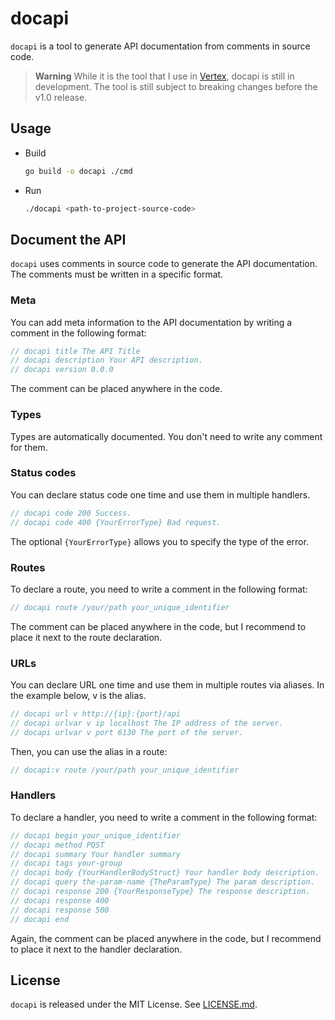 # docapi

`docapi` is a tool to generate API documentation from comments in source code.

> **Warning**
> While it is the tool that I use in [Vertex](https://vertex.quentinguidee.dev), docapi is still in development. The tool is still subject to breaking changes before the v1.0 release.

## Usage

- Build

    ```bash
    go build -o docapi ./cmd
    ```

- Run

    ```bash
    ./docapi <path-to-project-source-code>
    ```

## Document the API

`docapi` uses comments in source code to generate the API documentation. The comments must be written in a specific format.

### Meta

You can add meta information to the API documentation by writing a comment in the following format:

```go
// docapi title The API Title
// docapi description Your API description.
// docapi version 0.0.0
```

The comment can be placed anywhere in the code.

### Types

Types are automatically documented. You don't need to write any comment for them.

### Status codes

You can declare status code one time and use them in multiple handlers.

```go
// docapi code 200 Success.
// docapi code 400 {YourErrorType} Bad request.
```

The optional `{YourErrorType}` allows you to specify the type of the error.

### Routes

To declare a route, you need to write a comment in the following format:

```go
// docapi route /your/path your_unique_identifier
```

The comment can be placed anywhere in the code, but I recommend to place it next to the route declaration.

### URLs

You can declare URL one time and use them in multiple routes via aliases. In the example below, v is the alias.

```go
// docapi url v http://{ip}:{port}/api
// docapi urlvar v ip localhost The IP address of the server.
// docapi urlvar v port 6130 The port of the server.
```

Then, you can use the alias in a route:

```go
// docapi:v route /your/path your_unique_identifier
```

### Handlers

To declare a handler, you need to write a comment in the following format:

```go
// docapi begin your_unique_identifier
// docapi method POST
// docapi summary Your handler summary
// docapi tags your-group
// docapi body {YourHandlerBodyStruct} Your handler body description.
// docapi query the-param-name {TheParamType} The param description.
// docapi response 200 {YourResponseType} The response description.
// docapi response 400
// docapi response 500
// docapi end
```

Again, the comment can be placed anywhere in the code, but I recommend to place it next to the handler declaration.

## License

`docapi` is released under the MIT License. See [LICENSE.md](./LICENSE.md).
